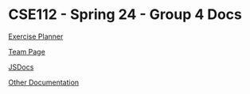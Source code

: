 # CSE112 - Spring 24 - Group 4 Docs
[Exercise Planner](https://cse-112-team-4.github.io/cse112-team4-ExercisePlannerFork/)

[Team Page](https://github.com/CSE-112-Team-4/cse112-team4-ExercisePlannerFork/blob/main/admin/team.md)

[JSDocs](https://github.com/CSE-112-Team-4/cse112-team4-ExercisePlannerFork/wiki)

[Other Documentation](https://github.com/CSE-112-Team-4/cse112-team4-ExercisePlannerFork/tree/main/admin)
